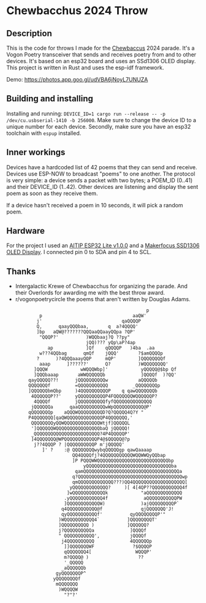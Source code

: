 # Chewbacchus 2024 Throw

## Description
This is the code for throws I made for the [Chewbaccus](https://chewbacchus.org) 2024 parade. It's a
Vogon Poetry transceiver that sends and receives poetry from and to other
devices. It's based on an esp32 board and uses an SSd1306 OLED display. This project is written
in Rust and uses the esp-idf framework.

Demo: https://photos.app.goo.gl/udVBA6jNoyL7UNUZA

## Building and installing
Installing and running: `DEVICE_ID=1 cargo run --release -- -p /dev/cu.usbserial-1410 -b 256000`.
Make sure to change the device ID to a unique number for each device. Secondly, make sure you have
an esp32 toolchain with `espup` installed.

## Inner workings

Devices have a hardcoded list of 42 poems that they can send and receive. Devices use ESP-NOW to
broadcast "poems" to one another. The protocol is very simple: a device sends a packet with two
bytes; a POEM_ID (0..41) and their DEVICE_ID (1..42). Other devices are listening and display
the sent poem as soon as they receive them.

If a device hasn't received a poem in 10 seconds, it will pick a random poem.

## Hardware
For the project I used an [AITIP ESP32 Lite v1.0.0](https://www.amazon.com/gp/product/B0BCJT8KDX/ref=ppx_yo_dt_b_search_asin_title?ie=UTF8&th=1) and a [Makerfocus SSD1306 OLED Display](https://www.amazon.com/gp/product/B08LQM9PQQ/ref=ppx_yo_dt_b_search_asin_title?ie=UTF8&psc=1). I connected pin 0 to SDA and pin 4 to SCL.

## Thanks

- Intergalactic Krewe of Chewbacchus for organizing the parade. And their Overlords for awarding me with the best throw award.
- r/vogonpoetrycircle the poems that aren't written by Douglas Adams.

```
                                                   p
            p                                 aaQW'
           j'                             qaQQQQP
           Q,      qaayQQQbaa,       q  a?4QQQQ'
           ]bp   aQW@???????QQQaaQQaayQQpa ?QP'
            "QQQP?'          )WQQbaaj?Q ??py"
                             jQQ)??? yQp\aP?4ap
               ap            ]Qf    qQQQQP   )4ba  .aa
            w???4QQbag      qmQf    jQQQ'       ?$amQQQQp
           ?      )?4QQQaaayQQP     mQP'        ]QQQQQQQQf
            aaap      ]??????'      Q?          )WQQQQQQQQ'
          ]QQQW            wWQQQWbp]'            yQQQQQ@$bp Qf
          ]QQQbaaap       aWWQQQQQQb             ]QQQQf  )?QQ'
        qayQQQQQ??!      jQQQQQQQQQQw           aQQQQQb
        QQQQQQQf         =QQQQQQQQQQQ         _QQQQQQQQp
        ]QQQQQQbmQbp     )4QQQQQQQQQQP    q qawQQQQQQQb
         4QQQQQQP??'     yQQQQQQQQQQP4FQQQQQQQWQQQQQQP?
          4QQQQf         jQQQQQQQQQQfyfQQQQQQQQQQQQQQ
         jQQQQQQa      qaaQQQQQQQQQQwWpQQQQQQQQQQQ@P'
        qQQQQQQQp    aQQQWQQQQQQQQQD?Q?QQQQQ4Q?Y "
        P4QQQQQQQ[qaQWQQQQQQQQQQQQQP4QQQQQQQ,'
         QQQQQQQQyQQWQQQQQQQQQQQQQWtjf]QQQQQL
         ']QQQQQQWQQQQQQQQQQQQQQQQbaQ jQQQQQ!
         _QQQQQQQQQQQQQQQQQQQQQQQQ?4P4QQQQQP'
         ]4QQQQQQQ@WPQQQQQQQQQQQQP4@$QQQQQ@?p
          j??4QQQP ? |QQQQQQQQQQP m'jQQQQQ'
             ]' ?    :@ QQQQQQQQwybqQQQQQgp qawQaaaap
                        QQ4QQQQfj?4QQQQQQQQQQQWQQWWQyQQbap
                        ]P PQQQWWQQQQQQQQQQQQQQQQQQQQQQQQQQbp
                            yQQQQQQQQQQQQQQQQQQQQQQQQQQQQQQQba
                         qamQQQQQQQQQQQQQQQQQQQQQQQQQQQQQQQQQQQa
                        q?QQQQQQQQQQQQQQQQQQQQQQQQQQQQQQQQQQQQQQwp
                        qmQQQQQQQQQQQQQ???)QQ4QQQQQQQQQQQQQQQQQQQ[
                       yQQQQQQQQQQQQQ?     )[ 4[4QP??QQQQQQQQQQQ4f
                      ]wQQQQQQQQQQQQk            "aQQQQQQQQQQQQQ
                     .yQQQQQQQQQQQQ4f             aQQQQQQQQQQQPW
                     ]QQQQQQQQQQQQW)             )ajQQQQQQQQQP`
                    q4QQQQQQQQQQQ@f              qjQQQQQQQ'J!
                    qyQQQQQQQQQQQf'          qyQQQQQQQQP'"
                   )WQQQQQQQQQQQ4`          ]QQQQQQQQT'
                   ]QQQQQQQQQQ )            ]QQQQQQ?
                   j?QQQQQQQQQQa             ]QQQQf
                   " QQQQQQQQQQQ',           jQQQQf
                    j4QQQQQQQQQQ             4QQQQQQp
                     ]]QQQQQQQWF              ?$QQQQP
                     qQQQQQQQ4[                WQQQP'
                     m?QQQQ@ )                  ??
                     '_QQQQQ
                    _aQQQQQQb
                  gyQQQQQQQP^
                 yQQQQQQQQf
                  mQQQQQQQ
                   )WQQQQW
                     "?"?'
```
